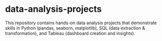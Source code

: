 # data-analysis-projects
This repository contains hands-on data analysis projects that demonstrate skills in Python (pandas, seaborn, matplotlib), SQL (data extraction &amp; transformation), and Tableau (dashboard creation and insights).
